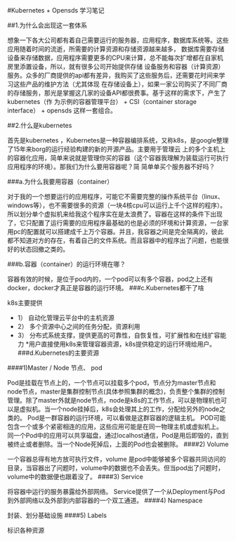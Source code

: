 #Kubernetes + Opensds 学习笔记

##1.为什么会出现这一套体系

   想象一下各大公司都有着自己需要运行的服务器，应用程序，数据库系统等。这些应用随着时间的流逝，所需要的计算资源和存储资源越来越多，
数据库需要存储设备来存储数据，应用程序需要更多的CPU来计算，总不能每次扩增都在自家机房里添置设备，所以，就有很多公司开始提供存储
设备服务和容器（计算资源）服务。众多的厂商提供的api都有差异，我购买了这些服务后，还需要花时间来学习这些产品的维护方法（尤其体现
在存储设备上），如果一家公司购买了不同厂商的存储服务，那光是掌握这几家的设备API都很费事。基于这样的需求下，产生了kubernetes（作
为示例的容器管理平台） + CSI（container storage interface） + opensds 这样一套组合。

##2.什么是kubernetes

  首先是kubernetes ，Kubernetes是一种容器编排系统，又称k8s，是google整理了15年来borg的运行经验构建的新的开源产品。主要用于管理云
上的多个主机上的容器化应用，简单来说就是管理你买的容器（这个容器我理解为装载运行可执行应用程序的环境）。那我们为什么要用容器呢？简
简单单买个服务器不好吗？

###a.为什么我要用容器（container）

对于我的一个想要运行的应用程序，可能它不需要完整的操作系统平台（linux、windows等），也不需要很多的资源（一块4核cpu可以运行上千个这样的程序）。
所以划分单个虚拟机来给我这个程序实在是太浪费了。容器在这样的条件下出现了，它只配置了运行需要的应用程序最基础的也是必须的环境和计算资源，一台家用pc的配置就可以搭建成千上万个容器。并且，我容器之间是完全隔离的，彼此都不知道对方的存在，有着自己的文件系统。而且容器中的程序出了问题，也能很好的状态回撤之类的。 

###b.容器（container）的运行环境在哪？

容器有效的时候，是位于pod内的，一个pod可以有多个容器，pod之上还有docker，docker才真正是容器的运行环境。
###c.Kubernetes都干了啥

k8s主要提供
* 1）	自动化管理云平台中的主机资源
* 2）	多个资源中心之间的任务分配，资源利用
* 3）	分布式系统支撑，提供更高的可靠性，自恢复性，可扩展性和在线扩容能力
*用户直接使用k8s来管理容器资源，k8s提供稳定的运行环境给用户。
###d.Kubernetes的主要资源

####1)Master / Node 节点、 pod

Pod是挂载在节点上的，一个节点可以挂载多个pod，节点分为master节点和node节点，master是集群控制节点(具体参照集群的概念)，负责整个集群的控制管理。除了master外就是node节点，node是k8s的工作节点，可以是物理机也可以是虚拟机。当一个node挂掉后，k8s会处理其上的工作，分配给另外的node之类的。
Pod是一群容器的运行环境，可以看做是这群容器的逻辑主机。  POD可能包含一个或多个紧密相连的应用，这些应用可能是在同一物理主机或虚拟机上。
同一个Pod中的应用可以共享磁盘，通过localhost通信，Pod是用后即毁的，直到被终止或者删除。当一个Node死掉后，上面的Pod也会被删除。
####2)	Volume

一个容器总得有地方放可执行文件，volume 是pod中能够被多个容器共同访问的目录，当容器出了问题时，volume中的数据也不会丢失。但当pod出了问题时，volume中的数据便也跟着没了。
####3)	Service

将容器中运行的服务暴露给外部网络。  Service提供了一个从Deployment与Pod到外部网络以及外部到内部容器的一个双工通道。
####4)	Namespace

封装、划分基础设施
####5)	Labels

标识各种资源
